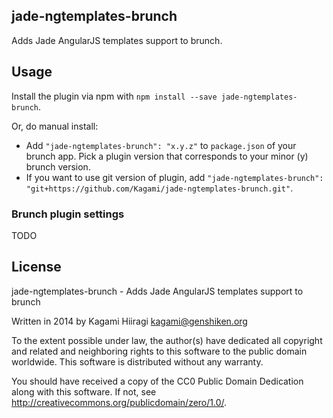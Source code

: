 ## jade-ngtemplates-brunch

Adds Jade AngularJS templates support to brunch.

## Usage

Install the plugin via npm with `npm install --save jade-ngtemplates-brunch`.

Or, do manual install:

* Add `"jade-ngtemplates-brunch": "x.y.z"` to `package.json` of your brunch app.
  Pick a plugin version that corresponds to your minor (y) brunch version.
* If you want to use git version of plugin, add
`"jade-ngtemplates-brunch": "git+https://github.com/Kagami/jade-ngtemplates-brunch.git"`.

### Brunch plugin settings

TODO

## License

jade-ngtemplates-brunch - Adds Jade AngularJS templates support to brunch

Written in 2014 by Kagami Hiiragi <kagami@genshiken.org>

To the extent possible under law, the author(s) have dedicated all copyright and related and neighboring rights to this software to the public domain worldwide. This software is distributed without any warranty.

You should have received a copy of the CC0 Public Domain Dedication along with this software. If not, see <http://creativecommons.org/publicdomain/zero/1.0/>.
